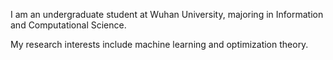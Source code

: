 I am an undergraduate student at Wuhan University, majoring in Information and Computational Science.

My research interests include machine learning and optimization theory.
